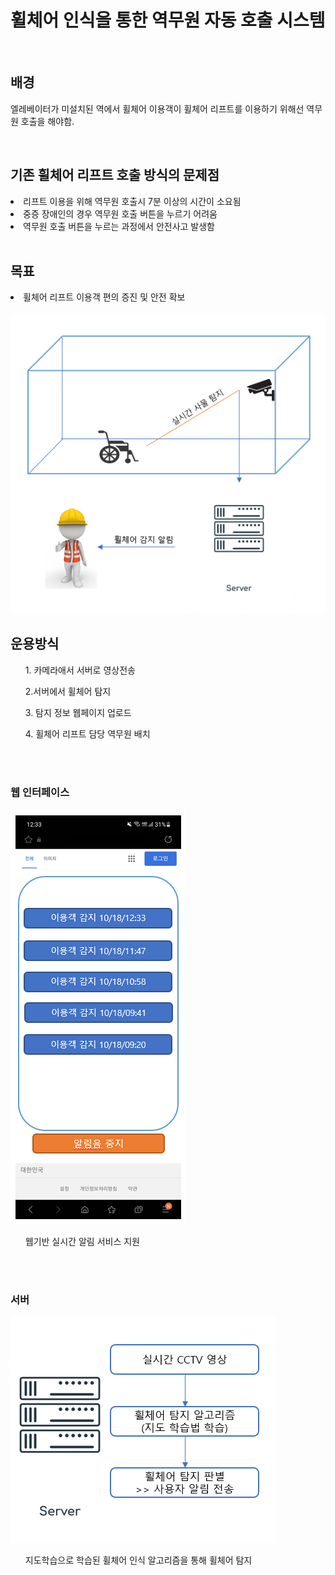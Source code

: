 
# 휠체어 인식을 통한 역무원 자동 호출 시스템

</br>

## 배경

엘레베이터가 미설치된 역에서 휠체어 이용객이 휠체어 리프트를 이용하기 위해선 역무원 호출을 해야함.

</br>

## 기존 휠체어 리프트 호출 방식의 문제점
<li>리프트 이용을 위해 역무원 호출시 7분 이상의 시간이 소요됨</li>
<li>중증 장애인의 경우 역무원 호출 버튼을 누르기 어려움</li>
<li>역무원 호출 버튼을 누르는 과정에서 안전사고 발생함</li>
<br/>

## 목표
<li>휠체어 리프트 이용객 편의 증진 및 안전 확보 </li>

<br/>
<img src="https://github.com/Joong-main/OSS_project/blob/main/doc/img/%EC%84%9C%EB%B9%84%EC%8A%A4%20%EA%B0%9C%EC%84%A0.PNG"></img>


## 운용방식
<ol>1. 카메라애서 서버로 영상전송</ol>
<ol>2.서버에서 휠체어 탐지</ol>
<ol>3. 탐지 정보 웹페이지 업로드</ol>
<ol>4. 휠체어 리프트 담당 역무원 배치</ol>
<br/>
<br/>

### 웹 인터페이스 
<img src="https://github.com/Joong-main/OSS_project/blob/main/doc/img/%EB%AA%A8%EB%B0%94%EC%9D%BC%20%EC%9B%B9.PNG"> </img>
<ol>웹기반 실시간 알림 서비스 지원</ol>
</br>
</br>


### 서버
<img src="https://github.com/Joong-main/OSS_project/blob/main/doc/img/%EC%84%9C%EB%B2%84%20%ED%8C%90%EB%B3%84.PNG"></src>
<ol> 지도학습으로 학습된 휠체어 인식 알고리즘을 통해 휠체어 탐지</ol>
